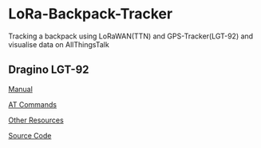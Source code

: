 # LoRa-Backpack-Tracker
Tracking a backpack using LoRaWAN(TTN) and GPS-Tracker(LGT-92) and visualise data on AllThingsTalk


## Dragino LGT-92



[Manual](http://www.dragino.com/downloads/downloads/LGT_92/LGT-92_LoRa_GPS_Tracker_UserManual_v1.5.5.pdf)

[AT Commands](http://www.dragino.com/downloads/downloads/LGT_92/DRAGINO_LGT92_AT_Commands_v1.5.3.pdf)

[Other Resources](http://www.dragino.com/downloads/index.php?dir=LGT_92/)

[Source Code](https://github.com/dragino/LGT-92_-LoRa_GPS_Tracker)